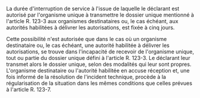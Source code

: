 La durée d'interruption de service à l'issue de laquelle le déclarant est autorisé par l'organisme unique à transmettre le dossier unique mentionné à l'article R. 123-3 aux organismes destinataires ou, le cas échéant, aux autorités habilitées à délivrer les autorisations, est fixée à cinq jours.


Cette possibilité n'est autorisée que dans le cas où un organisme destinataire ou, le cas échéant, une autorité habilitée à délivrer les autorisations, se trouve dans l'incapacité de recevoir de l'organisme unique, tout ou partie du dossier unique défini à l'article R. 123-3. Le déclarant leur transmet alors le dossier unique, selon des modalités qui leur sont propres. L'organisme destinataire ou l'autorité habilitée en accuse réception et, une fois informé de la résolution de l'incident technique, procède à la régularisation de la situation dans les mêmes conditions que celles prévues à l'article R. 123-7.

